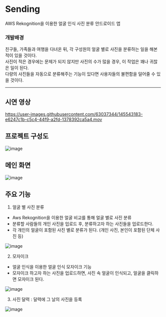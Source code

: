 # Sending
AWS Rekognition을 이용한 얼굴 인식 사진 분류 안드로이드 앱

### 개발배경   
친구들, 가족들과 여행을 다녀온 뒤, 각 구성원의 얼굴 별로 사진을 분류하는 일을 해본 적이 있을 것이다.   
사진이 적은 경우에는 문제가 되지 않지만 사진의 수가 많을 경우, 이 작업은 꽤나 귀찮은 일이 된다.   
다량의 사진들을 자동으로 분류해주는 기능이 있다면 사용자들의 불편함을 덜어줄 수 있을 것이다.

<hr/>

## 시연 영상

https://user-images.githubusercontent.com/63037344/145543183-e6247c1b-c5c4-44f9-a2fd-1378392ca5a4.mov

## 프로젝트 구성도

![image](https://user-images.githubusercontent.com/63037344/145544067-06283a10-8a65-4b39-93b4-a31de50a5d38.png)

## 메인 화면

![image](https://user-images.githubusercontent.com/63037344/145545720-b0edfc40-a98b-4711-99e7-90736402ee67.png)


## 주요 기능

1. 얼굴 별 사진 분류 
 - Aws Rekognition을 이용한 얼굴 비교를 통해 얼굴 별로 사진 분류
 - 분류할 사람들의 개인 사진을 업로드 후, 분류하고자 하는 사진들을 업로드한다.
 - 각 개인의 얼굴이 포함된 사진 별로 분류가 된다. (개인 사진, 본인이 포함된 단체 사진 등)

![image](https://user-images.githubusercontent.com/63037344/145545197-51ff088d-2000-44d3-961f-441087040ff3.png)

2. 모자이크 
 - 얼굴 인식을 이용한 얼굴 인식 모자이크 기능
 - 모자이크 하고자 하는 사진을 업로드하면, 사진 속 얼굴이 인식되고, 얼굴을 클릭하면 모자이크 된다.

![image](https://user-images.githubusercontent.com/63037344/145545276-0f54fc87-0486-4659-90bb-e3a15dee4244.png)


3. 사진 달력 : 달력에 그 날의 사진을 등록

![image](https://user-images.githubusercontent.com/63037344/145543904-afe31664-d8ea-4253-9dc5-96115bbb436c.png)
